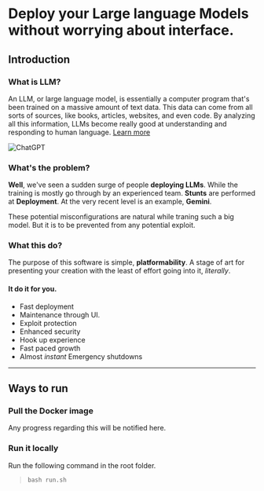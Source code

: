 # Deploy your Large language Models without worrying about interface.

## Introduction
### What is LLM?
An LLM, or large language model, is essentially a computer program that's been trained on a massive amount of text data. This data can come from all sorts of sources, like books, articles, websites, and even code. By analyzing all this information, LLMs become really good at understanding and responding to human language. [Learn more](https://en.wikipedia.org/wiki/Large_language_model)

![ChatGPT](https://storage.googleapis.com/gweb-uniblog-publish-prod/images/Gemini_SS.width-1300.jpg)

### What's the problem?

**Well**, we've seen a sudden surge of people **deploying LLMs**. While the training is mostly go through by an experienced team. **Stunts** are performed at **Deployment**.
At the very recent level is an example, **Gemini**.

These potential misconfigurations are natural while traning such a big model. But it is to be prevented from any potential exploit.
### What this do?

The purpose of this software is simple, **platformability**. A stage of art for presenting your creation with the least of effort going into it, _literally_.

#### It do it for you.
* Fast deployment
* Maintenance through UI.
* Exploit protection
* Enhanced security
* Hook up experience
* Fast paced growth
* Almost _instant_ Emergency shutdowns

---
## Ways to run 
### Pull the Docker image
Any progress regarding this will be notified here.
### Run it locally
Run the following command in the root folder.
>`bash run.sh`